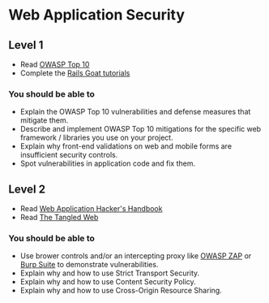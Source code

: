 # Web Application Security

## Level 1

* Read [OWASP Top 10](https://www.owasp.org/index.php/Top_10_2013-Table_of_Contents)
* Complete the [Rails Goat tutorials](https://github.com/OWASP/railsgoat)

### You should be able to

* Explain the OWASP Top 10 vulnerabilities and defense measures that mitigate them.
* Describe and implement OWASP Top 10 mitigations for the specific web framework / libraries you use on your project.
* Explain why front-end validations on web and mobile forms are insufficient security controls.
* Spot vulnerabilities in application code and fix them.


## Level 2

* Read [Web Application Hacker's Handbook](http://mdsec.net/wahh/)
* Read [The Tangled Web](https://www.nostarch.com/tangledweb)

### You should be able to

* Use brower controls and/or an intercepting proxy like [OWASP ZAP](https://www.owasp.org/index.php/OWASP_Zed_Attack_Proxy_Project) or [Burp Suite](https://portswigger.net/burp/) to demonstrate vulnerabilities.
* Explain why and how to use Strict Transport Security.
* Explain why and how to use Content Security Policy.
* Explain why and how to use Cross-Origin Resource Sharing.

